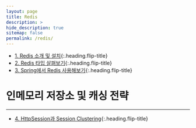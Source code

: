 ```yaml
---
layout: page
title: Redis
description: >
hide_description: true
sitemap: false
permalink: /redis/ 
---
```


* [1. Redis 소개 및 설치]{:.heading.flip-title}
* [2. Redis 타입 살펴보기]{:.heading.flip-title}
* [3. Spring에서 Redis 사용해보기]{:.heading.flip-title}

# 인메모리 저장소 및 캐싱 전략
---
* [4. HttpSession과 Session Clustering]{:.heading.flip-title}

[1. Redis 소개 및 설치]: 1.md
[2. Redis 타입 살펴보기]: 2.md
[3. Spring에서 Redis 사용해보기]: 3.md
[4. HttpSession과 Session Clustering]: 4.md